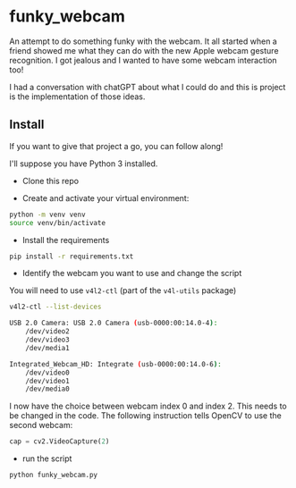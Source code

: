# funky_webcam

An attempt to do something funky with the webcam.
It all started when a friend showed me what they can do with the new Apple webcam gesture recognition.
I got jealous and I wanted to have some webcam interaction too!

I had a conversation with chatGPT about what I could do and this is project is the implementation of those ideas.

## Install

If you want to give that project a go, you can follow along!

I'll suppose you have Python 3 installed.

- Clone this repo

- Create and activate your virtual environment:

```bash
python -m venv venv
source venv/bin/activate
```

- Install the requirements

```bash
pip install -r requirements.txt
```

- Identify the webcam you want to use and change the script

You will need to use `v4l2-ctl` (part of the `v4l-utils` package)

```bash
v4l2-ctl --list-devices

USB 2.0 Camera: USB 2.0 Camera (usb-0000:00:14.0-4):
	/dev/video2
	/dev/video3
	/dev/media1

Integrated_Webcam_HD: Integrate (usb-0000:00:14.0-6):
	/dev/video0
	/dev/video1
	/dev/media0
```

I now have the choice between webcam index 0 and index 2.
This needs to be changed in the code. The following instruction tells OpenCV to use the second webcam:

```python
cap = cv2.VideoCapture(2)
```

- run the script

```bash
python funky_webcam.py
```
